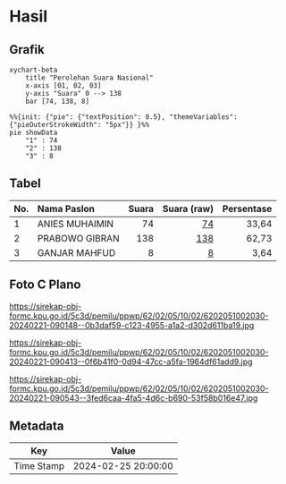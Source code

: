 # Hasil

## Grafik

```mermaid
xychart-beta
    title "Perolehan Suara Nasional"
    x-axis [01, 02, 03]
    y-axis "Suara" 0 --> 138
    bar [74, 138, 8]
```

```mermaid
%%{init: {"pie": {"textPosition": 0.5}, "themeVariables": {"pieOuterStrokeWidth": "5px"}} }%%
pie showData
    "1" : 74
    "2" : 138
    "3" : 8
```

## Tabel

| No. | Nama Paslon    | Suara | Suara (raw) | Persentase |
|:--- |:-------------- | -----:| -----------:| ----------:|
| 1   | ANIES MUHAIMIN | 74    | [74][p-1]   | 33,64      |
| 2   | PRABOWO GIBRAN | 138   | [138][p-2]  | 62,73      |
| 3   | GANJAR MAHFUD  | 8     | [8][p-3]    | 3,64       |


[p-1]: https://github.com/gigit-pemilu/pemilu-2024/blob/main/pilpres/hitung-suara/sub/62-kalimantan-tengah/sub/02-kotawaringin-timur/sub/05-baamang/sub/1002-baamang-tengah/sub/030-tps/sub/paslon-1.txt
[p-2]: https://github.com/gigit-pemilu/pemilu-2024/blob/main/pilpres/hitung-suara/sub/62-kalimantan-tengah/sub/02-kotawaringin-timur/sub/05-baamang/sub/1002-baamang-tengah/sub/030-tps/sub/paslon-2.txt
[p-3]: https://github.com/gigit-pemilu/pemilu-2024/blob/main/pilpres/hitung-suara/sub/62-kalimantan-tengah/sub/02-kotawaringin-timur/sub/05-baamang/sub/1002-baamang-tengah/sub/030-tps/sub/paslon-3.txt

## Foto C Plano

https://sirekap-obj-formc.kpu.go.id/5c3d/pemilu/ppwp/62/02/05/10/02/6202051002030-20240221-090148--0b3daf59-c123-4955-a1a2-d302d611ba19.jpg

https://sirekap-obj-formc.kpu.go.id/5c3d/pemilu/ppwp/62/02/05/10/02/6202051002030-20240221-090413--0f6b41f0-0d94-47cc-a5fa-1964df61add9.jpg

https://sirekap-obj-formc.kpu.go.id/5c3d/pemilu/ppwp/62/02/05/10/02/6202051002030-20240221-090543--3fed6caa-4fa5-4d6c-b690-53f58b016e47.jpg


## Metadata

| Key        | Value               |
| ---------- | ------------------- |
| Time Stamp | 2024-02-25 20:00:00 |



